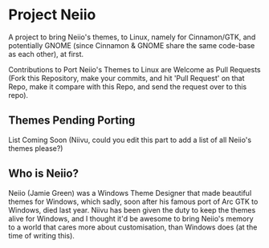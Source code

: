 # Project Neiio
A project to bring Neiio's themes, to Linux, namely for Cinnamon/GTK, and potentially GNOME (since Cinnamon & GNOME share the same code-base as each other), at first.

Contributions to Port Neiio's Themes to Linux are Welcome as Pull Requests (Fork this Repository, make your commits, and hit 'Pull Request' on that Repo, make it compare with this Repo, and send the request over to this repo).

<h2>Themes Pending Porting</h2>
List Coming Soon (Niivu, could you edit this part to add a list of all Neiio's themes please?)

<h2>Who is Neiio?</h2>
Neiio (Jamie Green) was a Windows Theme Designer that made beautiful themes for Windows, which sadly, soon after his famous port of Arc GTK to Windows, died last year. Niivu has been given the duty to keep the themes alive for Windows, and I thought it'd be awesome to bring Neiio's memory to a world that cares more about customisation, than Windows does (at the time of writing this).

